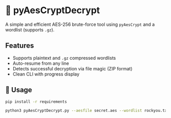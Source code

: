 # 🔐 pyAesCryptDecrypt

A simple and efficient AES-256 brute-force tool using `pyAesCrypt` and a wordlist (supports `.gz`).

## Features

- Supports plaintext and `.gz` compressed wordlists
- Auto-resume from any line
- Detects successful decryption via file magic (ZIP format)
- Clean CLI with progress display

## 🔧 Usage

```bash
pip install -r requirements
```

```bash
python3 pyAesCryptDecrypt.py --aesfile secret.aes --wordlist rockyou.txt
